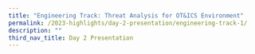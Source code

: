 ```yaml
---
title: "Engineering Track: Threat Analysis for OT&ICS Environment"
permalink: /2023-highlights/day-2-presentation/engineering-track-1/
description: ""
third_nav_title: Day 2 Presentation
---
```


